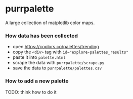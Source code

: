 # purrpalette

A large collection of matplotlib color maps.

### How data has been collected

- open https://coolors.co/palettes/trending
- copy the `<div>` tag with `id="explore-palettes_results"`
- paste it into `palette.html`
- scrape the data with `purrpalette/scrape.py`
- save the data to `purrpalette/palettes.csv`

### How to add a new palette

TODO: think how to do it